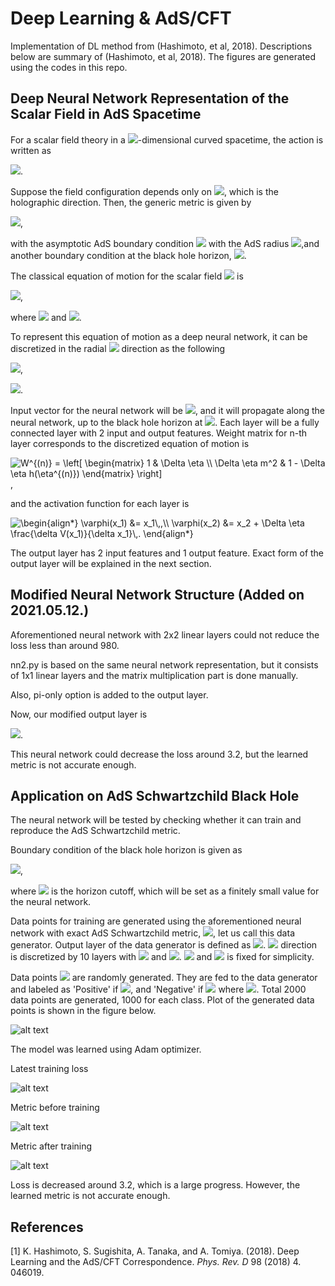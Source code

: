 Deep Learning & AdS/CFT
=======================
Implementation of DL method from (Hashimoto, et al, 2018).
Descriptions below are summary of (Hashimoto, et al, 2018).
The figures are generated using the codes in this repo.

Deep Neural Network Representation of the Scalar Field in AdS Spacetime
-----------------------
For a scalar field theory in a <img src="https://render.githubusercontent.com/render/math?math=(d %2B 1)">-dimensional curved spacetime, the action is written as

<img src="https://render.githubusercontent.com/render/math?math=S = \int d^{d %2B 1}x \sqrt{-\mathrm{det}g} \left[ -\frac{1}{2}(\partial_\eta\phi)^2 - \frac{1}{2}m^2\phi^2 - V(\phi) \right]">.

Suppose the field configuration depends only on <img src="https://render.githubusercontent.com/render/math?math=\eta">, which is the holographic direction. Then, the generic metric is given by

<img src="https://render.githubusercontent.com/render/math?math=ds^2 = -f(\eta)dt^2 %2B d\eta^2 %2B g(\eta) (dx_1^2 %2B \cdots %2B dx_{d-1}^2)">,

with the asymptotic AdS boundary condition <img src="https://render.githubusercontent.com/render/math?math=f \approx g \approx \mathrm{exp}[2\eta/L] (\eta\approx\infty)"> with the AdS radius <img src="https://render.githubusercontent.com/render/math?math=L">,and another boundary condition at the black hole horizon, <img src="https://render.githubusercontent.com/render/math?math=f \approx \eta^2, g \approx \mathrm{const.} (\eta\approx 0)">.

The classical equation of motion for the scalar field <img src="https://render.githubusercontent.com/render/math?math=\phi(\eta)"> is

<img src="https://render.githubusercontent.com/render/math?math=\partial_\eta \pi %2B h(\eta)\pi - m^2 \phi - \frac{\delta V[\phi]}{\delta \phi} = 0">,

where <img src="https://render.githubusercontent.com/render/math?math=\pi \equiv \partial_\eta \phi"> and <img src="https://render.githubusercontent.com/render/math?math=h(\eta) \equiv \partial_\eta \log \sqrt{f(\eta)g(\eta)^{d-1}}">.

To represent this equation of motion as a deep neural network, it can be discretized in the radial <img src="https://render.githubusercontent.com/render/math?math=\eta"> direction as the following

<img src="https://render.githubusercontent.com/render/math?math=\phi(\eta %2B \Delta \eta)=\phi(\eta) %2B \Delta\eta\pi(\eta)">,

<img src="https://render.githubusercontent.com/render/math?math=\pi(\eta %2B \Delta \eta)=\pi(\eta) - \Delta \eta \left( h(\eta)\pi(\eta) - m^2\phi(\eta) - \frac{\delta V(\phi)}{\delta \phi(\eta)} \right)">.

Input vector for the neural network will be <img src="https://render.githubusercontent.com/render/math?math=[x_1,x_2]^T = [\phi(\infty),\pi(\infty)]^T">, and it will propagate along the neural network, up to the black hole horizon at <img src="https://render.githubusercontent.com/render/math?math=\eta=0">. Each layer will be a fully connected layer with 2 input and output features. Weight matrix for n-th layer corresponds to the discretized equation of motion is

<img src=
"https://render.githubusercontent.com/render/math?math=%5Cdisplaystyle+W%5E%7B%28n%29%7D+%3D+%5Cleft%5B+%5Cbegin%7Bmatrix%7D%0A1+%26+%5CDelta+%5Ceta+%5C%5C%0A%5CDelta+%5Ceta+m%5E2+%26+1+-+%5CDelta+%5Ceta+h%28%5Ceta%5E%7B%28n%29%7D%29%0A%5Cend%7Bmatrix%7D+%5Cright%5D%0A" 
alt="W^{(n)} = \left[ \begin{matrix}
1 & \Delta \eta \\
\Delta \eta m^2 & 1 - \Delta \eta h(\eta^{(n)})
\end{matrix} \right]
">,

and the activation function for each layer is

<img src=
"https://render.githubusercontent.com/render/math?math=%5Cdisplaystyle+%5Cbegin%7Balign%2A%7D%0A%5Cvarphi%28x_1%29+%26%3D+x_1%5C%2C%2C%5C%5C%0A%5Cvarphi%28x_2%29+%26%3D+x_2+%2B+%5CDelta+%5Ceta+%5Cfrac%7B%5Cdelta+V%28x_1%29%7D%7B%5Cdelta+x_1%7D%5C%2C.%0A%5Cend%7Balign%2A%7D%0A" 
alt="\begin{align*}
\varphi(x_1) &= x_1\,,\\
\varphi(x_2) &= x_2 + \Delta \eta \frac{\delta V(x_1)}{\delta x_1}\,.
\end{align*}
">

The output layer has 2 input features and 1 output feature. Exact form of the output layer will be explained in the next section.

Modified Neural Network Structure (Added on 2021.05.12.)
------------------------------------------

Aforementioned neural network with 2x2 linear layers could not reduce the loss less than around 980.

nn2.py is based on the same neural network representation, but it consists of 1x1 linear layers and the matrix multiplication part is done manually.

Also, pi-only option is added to the output layer.

Now, our modified output layer is

<img src="https://render.githubusercontent.com/render/math?math=0=F\equiv \pi">.

This neural network could decrease the loss around 3.2, but the learned metric is not accurate enough.

Application on AdS Schwartzchild Black Hole
--------------------------------

The neural network will be tested by checking whether it can train and reproduce the AdS Schwartzchild metric.

Boundary condition of the black hole horizon is given as

<img src="https://render.githubusercontent.com/render/math?math=0=F\equiv \left[ \frac{2}{\eta}\pi - m^2 \phi - \frac{\delta V (\phi)}{\delta \phi}\right]_{\eta=\eta_{\mathrm{fin}}}">,

where <img src="https://render.githubusercontent.com/render/math?math=\eta = \eta_{\mathrm{fin}}\approx 0"> is the horizon cutoff, which will be set as a finitely small value for the neural network.

Data points for training are generated using the aforementioned neural network with exact AdS Schwartzchild metric, <img src="https://render.githubusercontent.com/render/math?math=h(\eta) = 3 \coth (3 \eta)">, let us call this data generator. Output layer of the data generator is defined as <img src="https://render.githubusercontent.com/render/math?math=\mathrm{Out}(\phi, \pi) := |F|">.
<img src="https://render.githubusercontent.com/render/math?math=\eta"> direction is discretized by 10 layers with <img src="https://render.githubusercontent.com/render/math?math=\eta_{\mathrm{ini}}=1"> and <img src="https://render.githubusercontent.com/render/math?math=\eta_{\mathrm{fin}}=0.1">. <img src="https://render.githubusercontent.com/render/math?math=m^2 = -1"> and <img src="https://render.githubusercontent.com/render/math?math=V[\phi]=\frac{1}{4}\phi^4"> is fixed for simplicity.

Data points <img src="https://render.githubusercontent.com/render/math?math=[\phi(\eta_{\mathrm{ini}}),\pi(\eta_{\mathrm{ini}})] \in [0,1.5]\oplus[-0.2,0.2]"> are randomly generated. They are fed to the data generator and labeled as 'Positive' if <img src="https://render.githubusercontent.com/render/math?math=|F| < \epsilon">, and 'Negative' if <img src="https://render.githubusercontent.com/render/math?math=|F| > \epsilon"> where <img src="https://render.githubusercontent.com/render/math?math=\epsilon = 0.1">. Total 2000 data points are generated, 1000 for each class. Plot of the generated data points is shown in the figure below.

![alt text](https://github.com/kcho9803/DL_and_AdS_CFT/blob/main/Dataset.png?raw=true)

The model was learned using Adam optimizer.

Latest training loss

![alt text](https://github.com/kcho9803/DL_and_AdS_CFT/blob/main/TrainingLoss.png?raw=true)

Metric before training

![alt text](https://github.com/kcho9803/DL_and_AdS_CFT/blob/main/InitialMetric.png?raw=true)

Metric after training

![alt text](https://github.com/kcho9803/DL_and_AdS_CFT/blob/main/TrainedMetric.png?raw=true)

Loss is decreased around 3.2, which is a large progress.
However, the learned metric is not accurate enough.

References
----------------------
[1] K. Hashimoto, S. Sugishita, A. Tanaka, and A. Tomiya. (2018). Deep Learning and the AdS/CFT Correspondence. _Phys. Rev. D_ 98 (2018) 4. 046019.
